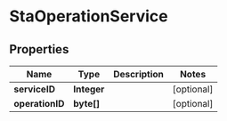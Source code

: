
# StaOperationService

## Properties
Name | Type | Description | Notes
------------ | ------------- | ------------- | -------------
**serviceID** | **Integer** |  |  [optional]
**operationID** | **byte[]** |  |  [optional]



